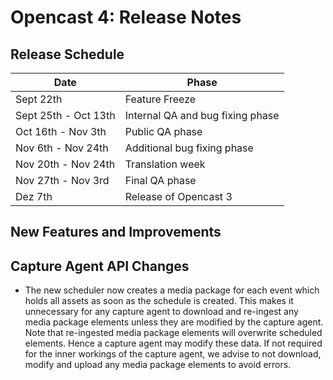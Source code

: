 Opencast 4: Release Notes
=========================

Release Schedule
----------------

|Date                          |Phase
|------------------------------|------------------------------------------
|Sept 22th                     |Feature Freeze
|Sept 25th - Oct 13th          |Internal QA and bug fixing phase
|Oct 16th  - Nov 3th           |Public QA phase
|Nov 6th   - Nov 24th          |Additional bug fixing phase
|Nov 20th  - Nov 24th          |Translation week
|Nov 27th  - Nov 3rd           |Final QA phase
|Dez 7th                       |Release of Opencast 3

New Features and Improvements
-----------------------------


Capture Agent API Changes
-------------------------

- The new scheduler now creates a media package for each event which holds all assets as soon as the schedule is
  created. This makes it unnecessary for any capture agent to download and re-ingest any media package elements unless
  they are modified by the capture agent. Note that re-ingested media package elements will overwrite scheduled
  elements. Hence a capture agent may modify these data. If not required for the inner workings of the capture agent, we
  advise to not download, modify and upload any media package elements to avoid errors.
